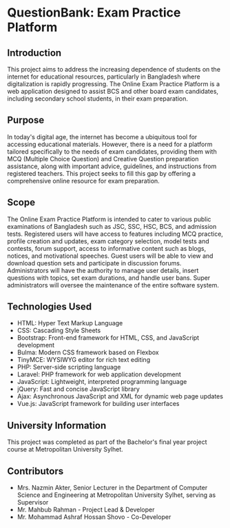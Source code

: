 
# QuestionBank: Exam Practice Platform

## Introduction
This project aims to address the increasing dependence of students on the internet for educational resources, particularly in Bangladesh where digitalization is rapidly progressing. The Online Exam Practice Platform is a web application designed to assist BCS and other board exam candidates, including secondary school students, in their exam preparation.

## Purpose
In today's digital age, the internet has become a ubiquitous tool for accessing educational materials. However, there is a need for a platform tailored specifically to the needs of exam candidates, providing them with MCQ (Multiple Choice Question) and Creative Question preparation assistance, along with important advice, guidelines, and instructions from registered teachers. This project seeks to fill this gap by offering a comprehensive online resource for exam preparation.

## Scope
The Online Exam Practice Platform is intended to cater to various public examinations of Bangladesh such as JSC, SSC, HSC, BCS, and admission tests. Registered users will have access to features including MCQ practice, profile creation and updates, exam category selection, model tests and contests, forum support, access to informative content such as blogs, notices, and motivational speeches. Guest users will be able to view and download question sets and participate in discussion forums. Administrators will have the authority to manage user details, insert questions with topics, set exam durations, and handle user bans. Super administrators will oversee the maintenance of the entire software system.

## Technologies Used
- HTML: Hyper Text Markup Language
- CSS: Cascading Style Sheets
- Bootstrap: Front-end framework for HTML, CSS, and JavaScript development
- Bulma: Modern CSS framework based on Flexbox
- TinyMCE: WYSIWYG editor for rich text editing
- PHP: Server-side scripting language
- Laravel: PHP framework for web application development
- JavaScript: Lightweight, interpreted programming language
- jQuery: Fast and concise JavaScript library
- Ajax: Asynchronous JavaScript and XML for dynamic web page updates
- Vue.js: JavaScript framework for building user interfaces

## University Information
This project was completed as part of the Bachelor's final year project course at Metropolitan University Sylhet.

## Contributors
- Mrs. Nazmin Akter, Senior Lecturer in the Department of Computer Science and Engineering at Metropolitan University Sylhet, serving as Supervisor
- Mr. Mahbub Rahman - Project Lead & Developer
- Mr. Mohammad Ashraf Hossan Shovo - Co-Developer
